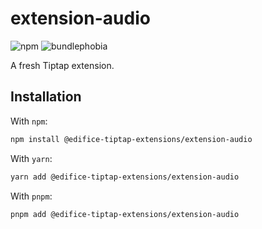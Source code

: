 # extension-audio

![npm](https://img.shields.io/npm/v/@edifice-tiptap-extensions/extension-audio?style=flat-square)
![bundlephobia](https://img.shields.io/bundlephobia/min/@edifice-tiptap-extensions/extension-audio?style=flat-square)

A fresh Tiptap extension.

## Installation

With `npm`:

```bash
npm install @edifice-tiptap-extensions/extension-audio
```

With `yarn`:

```bash
yarn add @edifice-tiptap-extensions/extension-audio
```

With `pnpm`:

```bash
pnpm add @edifice-tiptap-extensions/extension-audio
```
